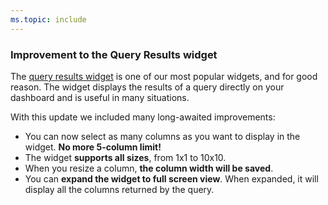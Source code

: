 ```yaml
---
ms.topic: include
---
```


### Improvement to the Query Results widget

The [query results widget](/azure/devops/report/dashboards/widget-catalog?view=azure-devops#query-results-widget) is one of our most popular widgets, and for good reason. The widget displays the results of a query directly on your dashboard and is useful in many situations.

With this update we included many long-awaited improvements:

* You can now select as many columns as you want to display in the widget. **No more 5-column limit!**
* The widget **supports all sizes**, from 1x1 to 10x10. 
* When you resize a column, **the column width will be saved**. 
* You can **expand the widget to full screen view**. When expanded, it will display all the columns returned by the query.